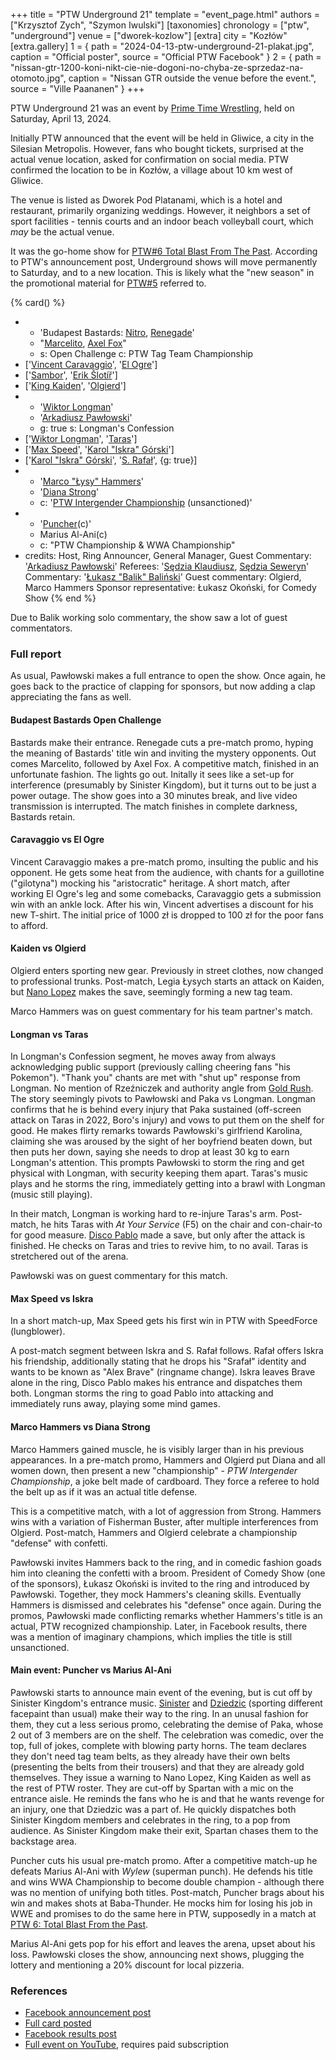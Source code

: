 +++
title = "PTW Underground 21"
template = "event_page.html"
authors = ["Krzysztof Zych", "Szymon Iwulski"]
[taxonomies]
chronology = ["ptw", "underground"]
venue = ["dworek-kozlow"]
[extra]
city = "Kozłów"
[extra.gallery]
1 = { path = "2024-04-13-ptw-underground-21-plakat.jpg", caption = "Official poster", source = "Official PTW Facebook" }
2 = { path = "nissan-gtr-1200-koni-nikt-cie-nie-dogoni-no-chyba-ze-sprzedaz-na-otomoto.jpg", caption = "Nissan GTR outside the venue before the event.", source = "Ville Paananen" }
+++

PTW Underground 21 was an event by [Prime Time Wrestling](@/o/ptw.md), held on Saturday, April 13, 2024.

Initially PTW announced that the event will be held in Gliwice, a city in the Silesian Metropolis. However, fans who bought tickets, surprised at the actual venue location, asked for confirmation on social media. PTW confirmed the location to be in Kozłów, a village about 10&nbsp;km west of Gliwice.

The venue is listed as Dworek Pod Platanami, which is a hotel and restaurant, primarily organizing weddings. However, it neighbors a set of sport facilities - tennis courts and an indoor beach volleyball court, which _may_ be the actual venue.

It was the go-home show for [PTW#6 Total Blast From The Past](@/e/ptw/2024-05-11-ptw-6.md). According to PTW's announcement post, Underground shows will move permanently to Saturday, and to a new location. This is likely what the "new season" in the promotional material for [PTW#5](@/e/ptw/2024-02-03-ptw-5-gold-rush.md) referred to.

{% card() %}
- - 'Budapest Bastards: [Nitro](@/w/nitro.md), [Renegade](@/w/renegade.md)'
  - "[Marcelito](@/w/marcelito.md), [Axel Fox](@/w/axel-fox.md)"
  - s: Open Challenge
    c: PTW Tag Team Championship
- ['[Vincent Caravaggio](@/w/vincent-caravaggio.md)', '[El Ogre](@/w/el-ogre.md)']
- ['[Sambor](@/w/sambor.md)', '[Erik Šlotíř](@/w/erik-slotir.md)']
- ['[King Kaiden](@/w/king-kaiden.md)', '[Olgierd](@/w/olgierd.md)']
- - '[Wiktor Longman](@/w/wiktor-longman.md)'
  - '[Arkadiusz Pawłowski](@/w/pan-pawlowski.md)'
  - g: true
    s: Longman's Confession
- ['[Wiktor Longman](@/w/wiktor-longman.md)', '[Taras](@/w/taras.md)']
- ['[Max Speed](@/w/max-speed.md)', '[Karol "Iskra" Górski](@/w/iskra.md)']
- ['[Karol "Iskra" Górski](@/w/iskra.md)', '[S. Rafał](@/w/alex-brave.md)', {g: true}]
- - '[Marco "Łysy" Hammers](@/w/marco-hammers.md)'
  - '[Diana Strong](@/w/diana-strong.md)'
  - c: '[PTW Intergender Championship](@/c/ptw-intergender-championship.md) (unsanctioned)'
- - '[Puncher](@/w/puncher.md)(c)'
  - Marius Al-Ani(c)
  - c: "PTW Championship & WWA Championship"
- credits:
    Host, Ring Announcer, General Manager, Guest Commentary: '[Arkadiusz Pawłowski](@/w/pan-pawlowski.md)'
    Referees: '[Sędzia Klaudiusz](@/w/sedzia-klaudiusz.md), [Sędzia Seweryn](@/w/sedzia-seweryn.md)'
    Commentary: '[Łukasz "Balik" Baliński](@/w/lukasz-balinski.md)'
    Guest commentary: Olgierd, Marco Hammers
    Sponsor representative: Łukasz Okoński, for Comedy Show
{% end %}

Due to Balik working solo commentary, the show saw a lot of guest commentators.

### Full report

As usual, Pawłowski makes a full entrance to open the show. Once again, he goes back to the practice of clapping for sponsors, but now adding a clap appreciating the fans as well.

#### Budapest Bastards Open Challenge

Bastards make their entrance. Renegade cuts a pre-match promo, hyping the meaning of Bastards' title win and inviting the mystery opponents. Out comes Marcelito, followed by Axel Fox. A competitive match, finished in an unfortunate fashion. The lights go out. Initally it sees like a set-up for interference (presumably by Sinister Kingdom), but it turns out to be just a power outage. The show goes into a 30 minutes break, and live video transmission is interrupted. The match finishes in complete darkness, Bastards retain.

#### Caravaggio vs El Ogre

Vincent Caravaggio makes a pre-match promo, insulting the public and his opponent. He gets some heat from the audience, with chants for a guillotine ("gilotyna") mocking his "aristocratic" heritage.
A short match, after working El Ogre's leg and some comebacks, Caravaggio gets a submission win with an ankle lock.
After his win, Vincent advertises a discount for his new T-shirt. The initial price of 1000 zł is dropped to 100 zł for the poor fans to afford.

#### Kaiden vs Olgierd

Olgierd enters sporting new gear. Previously in street clothes, now changed to professional trunks. Post-match, Legia Łysych starts an attack on Kaiden, but [Nano Lopez](@/w/nano-lopez.md) makes the save, seemingly forming a new tag team.

Marco Hammers was on guest commentary for his team partner's match.

#### Longman vs Taras

In Longman's Confession segment, he moves away from always acknowledging public support (previously calling cheering fans "his Pokemon").
"Thank you" chants are met with "shut up" response from Longman. No mention of Rzeźniczek and authority angle from [Gold Rush](@/e/ptw/2024-02-03-ptw-5-gold-rush.md). The story seemingly pivots to Pawłowski and Paka vs Longman.
Longman confirms that he is behind every injury that Paka sustained (off-screen attack on Taras in 2022, Boro's injury) and vows to put them on the shelf for good.
He makes flirty remarks towards Pawłowski's girlfriend Karolina, claiming she was aroused by the sight of her boyfriend beaten down, but then puts her down, saying she needs to drop at least 30 kg to earn Longman's attention.
This prompts Pawłowski to storm the ring and get physical with Longman, with security keeping them apart. Taras's music plays and he storms the ring, immediately getting into a brawl with Longman (music still playing).

In their match, Longman is working hard to re-injure Taras's arm. Post-match, he hits Taras with _At Your Service_ (F5) on the chair and con-chair-to for good measure. [Disco Pablo](@/w/disco-pablo.md) made a save, but only after the attack is finished. He checks on Taras and tries to revive him, to no avail. Taras is stretchered out of the arena.

Pawłowski was on guest commentary for this match.

#### Max Speed vs Iskra

In a short match-up, Max Speed gets his first win in PTW with SpeedForce (lungblower).

A post-match segment between Iskra and S. Rafał follows. Rafał offers Iskra his friendship, additionally stating that he drops his "Srafał" identity and wants to be known as "Alex Brave" (ringname change).
Iskra leaves Brave alone in the ring, Disco Pablo makes his entrance and dispatches them both. Longman storms the ring to goad Pablo into attacking and immediately runs away, playing some mind games.

#### Marco Hammers vs Diana Strong

Marco Hammers gained muscle, he is visibly larger than in his previous appearances. In a pre-match promo, Hammers and Olgierd put Diana and all women down, then present a new "championship" - _PTW Intergender Championship_, a joke belt made of cardboard. They force a referee to hold the belt up as if it was an actual title defense.

This is a competitive match, with a lot of aggression from Strong. Hammers wins with a variation of Fisherman Buster, after multiple interferences from Olgierd.
Post-match, Hammers and Olgierd celebrate a championship "defense" with confetti.

Pawłowski invites Hammers back to the ring, and in comedic fashion goads him into cleaning the confetti with a broom.
President of Comedy Show (one of the sponsors), Łukasz Okoński is invited to the ring and introduced by Pawłowski. Together, they mock Hammers's cleaning skills. Eventually Hammers is dismissed and celebrates his "defense" once again.
During the promos, Pawłowski made conflicting remarks whether Hammers's title is an actual, PTW recognized championship. Later, in Facebook results, there was a mention of imaginary champions, which implies the title is still unsanctioned.

#### Main event: Puncher vs Marius Al-Ani

Pawłowski starts to announce main event of the evening, but is cut off by Sinister Kingdom's entrance music. [Sinister](@/w/sinister.md) and [Dziedzic](@/w/dziedzic.md) (sporting different facepaint than usual) make their way to the ring.
In an unusal fashion for them, they cut a less serious promo, celebrating the demise of Paka, whose 2 out of 3 members are on the shelf.
The celebration was comedic, over the top, full of jokes, complete with blowing party horns.
The team declares they don't need tag team belts, as they already have their own belts (presenting the belts from their trousers) and that they are already gold themselves.
They issue a warning to Nano Lopez, King Kaiden as well as the rest of PTW roster. They are cut-off by Spartan with a mic on the entrance aisle.
He reminds the fans who he is and that he wants revenge for an injury, one that Dziedzic was a part of. He quickly dispatches both Sinister Kingdom members and celebrates in the ring, to a pop from audience.
As Sinister Kingdom make their exit, Spartan chases them to the backstage area.

Puncher cuts his usual pre-match promo. After a competitive match-up he defeats Marius Al-Ani with _Wylew_ (superman punch). He defends his title and wins WWA Championship to become double champion - although there was no mention of unifying both titles.
Post-match, Puncher brags about his win and makes shots at Baba-Thunder. He mocks him for losing his job in WWE and promises to do the same here in PTW, supposedly in a match at [PTW 6: Total Blast From the Past](@/e/ptw/2024-05-11-ptw-6.md).

Marius Al-Ani gets pop for his effort and leaves the arena, upset about his loss.
Pawłowski closes the show, announcing next shows, plugging the lottery and mentioning a 20% discount for local pizzeria.

### References

* [Facebook announcement post](https://www.facebook.com/PrimeTimeWrestlingPL/posts/pfbid02XT8mW3mkkJEtQQm4EkU2Z6f2dBv9RsXGfcKtQNGVFUzqW7NtY2DMxnT1PyxUyXqTl)
* [Full card posted](https://www.facebook.com/PrimeTimeWrestlingPL/posts/pfbid0vTbN3aRNucJBWmRFLS1fYmSNr5qKHuU1rqbp7h3Mav7dhiD72uxsQTpXuybbkH2Wl)
* [Facebook results post](https://www.facebook.com/PrimeTimeWrestlingPL/posts/pfbid02xYASfysD7dU5GSQfDESvSraxQnjFsNKgxJLgC47SxKnfePxsj7vRKYUrVGNJWAUbl)
* [Full event on YouTube](https://www.youtube.com/watch?v=C0bImqUq3HA), requires paid subscription
